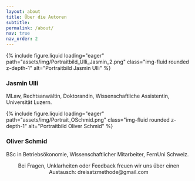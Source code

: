 ```yaml
---
layout: about
title: Über die Autoren
subtitle:
permalink: /about/
nav: true
nav_order: 2
---
```


<div class="container">
  <div class="row mt-3 gap-3 justify-content-sm-center">
      <div class="col-sm-5 mt-3 mt-sm-0">
        {%
          include figure.liquid
          loading="eager"
          path="assets/img/Portraitbild_Ulli_Jasmin_2.png"
          class="img-fluid rounded z-depth-1"
          alt="Portraitbild Jasmin Ulli"
        %}
        <div class="caption">
          <h3>Jasmin Ulli</h3>
          <p>MLaw, Rechtsanwältin, Doktorandin, Wissenschaftliche Assistentin, Universität Luzern.</p>
        </div>
      </div>
      <div class="col-sm-5 mt-3 mt-sm-0">
        {%
          include figure.liquid
          loading="eager"
          path="assets/img/Portrait_OSchmid.png"
          class="img-fluid rounded z-depth-1"
          alt="Portraitbild Oliver Schmid"
        %}
        <div class="caption">
          <h3>Oliver Schmid</h3>
          <p>BSc in Betriebsökonomie, Wissenschaftlicher Mitarbeiter, FernUni Schweiz.</p>
        </div>
      </div>
  </div>
</div>

<p style="text-align: center">
Bei Fragen, Unklarheiten oder Feedback freuen wir uns über einen Austausch: dreisatzmethode@gmail.com
</p>
